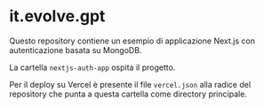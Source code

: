 # it.evolve.gpt

Questo repository contiene un esempio di applicazione Next.js con autenticazione basata su MongoDB.

La cartella `nextjs-auth-app` ospita il progetto.

Per il deploy su Vercel è presente il file `vercel.json` alla radice del repository
che punta a questa cartella come directory principale.
